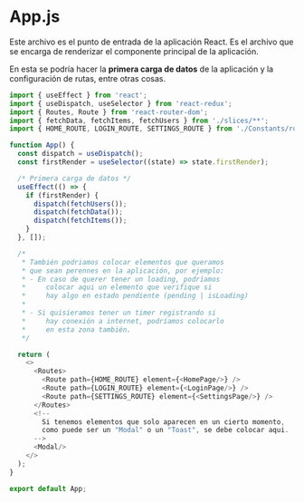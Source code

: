 # App.js

Este archivo es el punto de entrada de la aplicación React. Es el archivo que se encarga de renderizar el componente principal de la aplicación.

En esta se podría hacer la **primera carga de datos** de la aplicación y la configuración de rutas, entre otras cosas.

```js
import { useEffect } from 'react'; 
import { useDispatch, useSelector } from 'react-redux';
import { Routes, Route } from 'react-router-dom';
import { fetchData, fetchItems, fetchUsers } from './slices/**';
import { HOME_ROUTE, LOGIN_ROUTE, SETTINGS_ROUTE } from './Constants/routes';

function App() {
  const dispatch = useDispatch();
  const firstRender = useSelector((state) => state.firstRender);

  /* Primera carga de datos */
  useEffect(() => {
    if (firstRender) {
      dispatch(fetchUsers());
      dispatch(fetchData());
      dispatch(fetchItems());
    }
  }, []);

  /* 
   * También podriamos colocar elementos que queramos  
   * que sean perennes en la aplicación, por ejemplo:
   * - En caso de querer tener un loading, podríamos
   *     colocar aqui un elemento que verifique si 
   *     hay algo en estado pendiente (pending | isLoading)
   * 
   * - Si quisieramos tener un timer registrando si
   *     hay conexión a internet, podríamos colocarlo
   *     en esta zona también.
   */

  return (
    <>
      <Routes>
        <Route path={HOME_ROUTE} element={<HomePage/>} />
        <Route path={LOGIN_ROUTE} element={<LoginPage/>} />
        <Route path={SETTINGS_ROUTE} element={<SettingsPage/>} />
      </Routes>
      <!--
        Si tenemos elementos que solo aparecen en un cierto momento,
        como puede ser un "Modal" o un "Toast", se debe colocar aqui.
      -->
      <Modal/>
    </>
  );
}

export default App;
```

